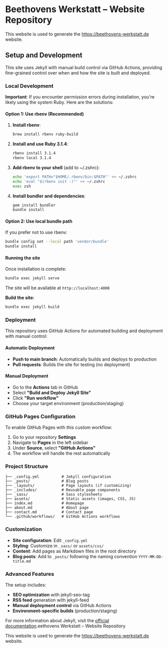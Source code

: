 # Beethovens Werkstatt – Website Repository

This website is used to generate the https://beethovens-werkstatt.de website.

## Setup and Development

This site uses Jekyll with manual build control via GitHub Actions, providing fine-grained control over when and how the site is built and deployed.

### Local Development

**Important**: If you encounter permission errors during installation, you're likely using the system Ruby. Here are the solutions:

#### Option 1: Use rbenv (Recommended)

1. **Install rbenv**:
   ```bash
   brew install rbenv ruby-build
   ```

2. **Install and use Ruby 3.1.4**:
   ```bash
   rbenv install 3.1.4
   rbenv local 3.1.4
   ```

3. **Add rbenv to your shell** (add to ~/.zshrc):
   ```bash
   echo 'export PATH="$HOME/.rbenv/bin:$PATH"' >> ~/.zshrc
   echo 'eval "$(rbenv init -)"' >> ~/.zshrc
   exec zsh
   ```

4. **Install bundler and dependencies**:
   ```bash
   gem install bundler
   bundle install
   ```

#### Option 2: Use local bundle path

If you prefer not to use rbenv:

```bash
bundle config set --local path 'vendor/bundle'
bundle install
```

#### Running the site

Once installation is complete:

```bash
bundle exec jekyll serve
```

The site will be available at `http://localhost:4000`

**Build the site**:
```bash
bundle exec jekyll build
```

### Deployment

This repository uses GitHub Actions for automated building and deployment with manual control:

#### Automatic Deployment
- **Push to main branch**: Automatically builds and deploys to production
- **Pull requests**: Builds the site for testing (no deployment)

#### Manual Deployment
- Go to the **Actions** tab in GitHub
- Select **"Build and Deploy Jekyll Site"**
- Click **"Run workflow"**
- Choose your target environment (production/staging)

### GitHub Pages Configuration

To enable GitHub Pages with this custom workflow:

1. Go to your repository **Settings**
2. Navigate to **Pages** in the left sidebar
3. Under **Source**, select **"GitHub Actions"**
4. The workflow will handle the rest automatically

### Project Structure

```
├── _config.yml          # Jekyll configuration
├── _posts/              # Blog posts
├── _layouts/            # Page layouts (if customizing)
├── _includes/           # Reusable page components
├── _sass/               # Sass stylesheets
├── assets/              # Static assets (images, CSS, JS)
├── index.md             # Homepage
├── about.md             # About page
├── contact.md           # Contact page
└── .github/workflows/   # GitHub Actions workflows
```

### Customization

- **Site configuration**: Edit `_config.yml`
- **Styling**: Customize in `_sass/` or `assets/css/`
- **Content**: Add pages as Markdown files in the root directory
- **Blog posts**: Add to `_posts/` following the naming convention `YYYY-MM-DD-title.md`

### Advanced Features

The setup includes:
- **SEO optimization** with jekyll-seo-tag
- **RSS feed** generation with jekyll-feed
- **Manual deployment control** via GitHub Actions
- **Environment-specific builds** (production/staging)

For more information about Jekyll, visit the [official documentation](https://jekyllrb.com/docs/).eethovens Werkstatt – Website Repository

This website is used to generate the https://beethovens-werkstatt.de website. 